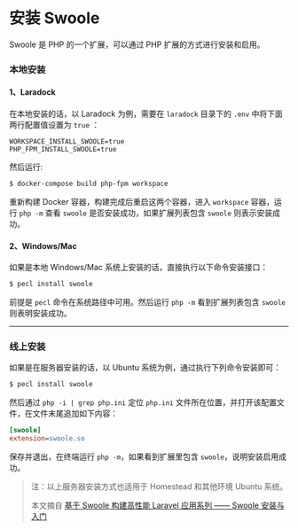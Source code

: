# 安装 Swoole

Swoole 是 PHP 的一个扩展，可以通过 PHP 扩展的方式进行安装和启用。

### 本地安装

#### 1、Laradock

在本地安装的话，以 Laradock 为例，需要在 `laradock` 目录下的 `.env`  中将下面两行配置值设置为 `true` ：

```.env
WORKSPACE_INSTALL_SWOOLE=true
PHP_FPM_INSTALL_SWOOLE=true
```

然后运行:

```bash
$ docker-compose build php-fpm workspace
```

重新构建 Docker 容器，构建完成后重启这两个容器，进入 `workspace` 容器，运行 `php -m`  查看 `swoole` 是否安装成功，如果扩展列表包含 `swoole` 则表示安装成功。



#### 2、Windows/Mac

如果是本地 Windows/Mac 系统上安装的话，直接执行以下命令安装接口：

```bash
$ pecl install swoole
```

前提是 `pecl` 命令在系统路径中可用。然后运行 `php -m` 看到扩展列表包含  `swoole`  则表明安装成功。



---

### 线上安装

如果是在服务器安装的话，以 Ubuntu 系统为例，通过执行下列命令安装即可：

```bash
$ pecl install swoole
```

然后通过 `php -i | grep php.ini` 定位 `php.ini` 文件所在位置，并打开该配置文件，在文件末尾追加如下内容：

```ini
[swoole]
extension=swoole.so
```

保存并退出，在终端运行 `php -m`，如果看到扩展里包含 `swoole`，说明安装启用成功。

> 注：以上服务器安装方式也适用于 Homestead 和其他环境 Ubuntu 系统。
>
> 本文摘自 [基于 Swoole 构建高性能 Laravel 应用系列 —— Swoole 安装与入门](https://laravelacademy.org/post/9780.html)